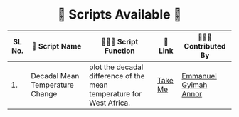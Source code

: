 <h1 align="center"> 📜 Scripts Available 📜 </h1>

| SL No\.  | 🚀 Script Name          | 👨🏻‍💻 Script Function                                                               | 🔗 Link    |  👩🏻‍💻 Contributed By |
|----------|-------------------------|---------------------------------------------------------------------------------------|------------| -----------------------|
| 1\.      | Decadal Mean Temperature Change        | plot the decadal difference of the mean temperature for West Africa\.                                                              | [Take Me](https://github.com/Annor-Gyimah/ms-projects/blob/master/Decadal%20Mean%20Temp%20Change/script.ipynb) | [Emmanuel Gyimah Annor](https://github.com/Annor-Gyimah/) |

<!-- | 2\.      | Chrome Automation       | An Automation Script used to open websites in chrome                                  | [Take Me](https://github.com/avinashkranjan/Amazing-Python-Scripts/blob/master/Chrome-Automation/chrome-automation.py) | [Avinash Kr. Ranjan](https://github.com/avinashkranjan) | -->
